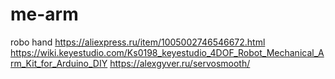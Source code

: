 # me-arm
robo hand
https://aliexpress.ru/item/1005002746546672.html
https://wiki.keyestudio.com/Ks0198_keyestudio_4DOF_Robot_Mechanical_Arm_Kit_for_Arduino_DIY
https://alexgyver.ru/servosmooth/

